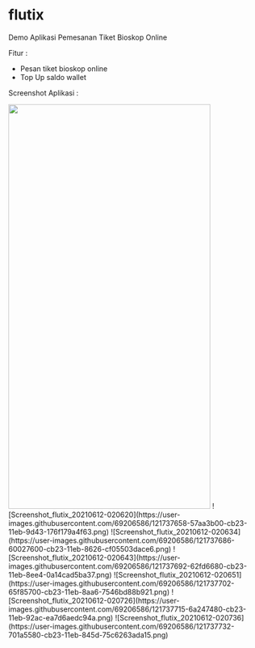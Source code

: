 # flutix

Demo Aplikasi Pemesanan Tiket Bioskop Online

Fitur :
  - Pesan tiket bioskop online
  - Top Up saldo wallet

Screenshot Aplikasi :

<img src="https://user-images.githubusercontent.com/69206586/121737633-4f520000-cb23-11eb-97dd-39427dde613d.png" width="400" height="800">
![Screenshot_flutix_20210612-020620](https://user-images.githubusercontent.com/69206586/121737658-57aa3b00-cb23-11eb-9d43-176f179a4f63.png)
![Screenshot_flutix_20210612-020634](https://user-images.githubusercontent.com/69206586/121737686-60027600-cb23-11eb-8626-cf05503dace6.png)
![Screenshot_flutix_20210612-020643](https://user-images.githubusercontent.com/69206586/121737692-62fd6680-cb23-11eb-8ee4-0a14cad5ba37.png)
![Screenshot_flutix_20210612-020651](https://user-images.githubusercontent.com/69206586/121737702-65f85700-cb23-11eb-8aa6-7546bd88b921.png)
![Screenshot_flutix_20210612-020726](https://user-images.githubusercontent.com/69206586/121737715-6a247480-cb23-11eb-92ac-ea7d6aedc94a.png)
![Screenshot_flutix_20210612-020736](https://user-images.githubusercontent.com/69206586/121737732-701a5580-cb23-11eb-845d-75c6263ada15.png)
